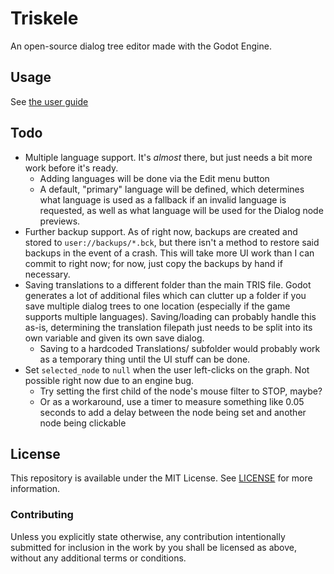 # Triskele
An open-source dialog tree editor made with the Godot Engine.

## Usage
See [the user guide](USAGE.md)

## Todo
- Multiple language support. It's *almost* there, but just needs a bit more work before it's ready.
  - Adding languages will be done via the Edit menu button
  - A default, "primary" language will be defined, which determines what language is used as a fallback if an invalid language is requested, as well as what language will be used for the Dialog node previews.
- Further backup support. As of right now, backups are created and stored to `user://backups/*.bck`, but there isn't a method to restore said backups in the event of a crash. This will take more UI work than I can commit to right now; for now, just copy the backups by hand if necessary.
- Saving translations to a different folder than the main TRIS file. Godot generates a lot of additional files which can clutter up a folder if you save multiple dialog trees to one location (especially if the game supports multiple languages). Saving/loading can probably handle this as-is, determining the translation filepath just needs to be split into its own variable and given its own save dialog.
  - Saving to a hardcoded Translations/ subfolder would probably work as a temporary thing until the UI stuff can be done.
- Set `selected_node` to `null` when the user left-clicks on the graph. Not possible right now due to an engine bug.
  - Try setting the first child of the node's mouse filter to STOP, maybe?
  - Or as a workaround, use a timer to measure something like 0.05 seconds to add a delay between the node being set and another node being clickable

## License
This repository is available under the MIT License. See [LICENSE](LICENSE) for more information.

### Contributing
Unless you explicitly state otherwise, any contribution intentionally submitted for inclusion in the work by you shall be licensed as above, without any additional terms or conditions.
